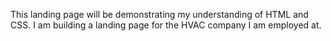 This landing page will be demonstrating my understanding of HTML and CSS.
I am building a landing page for the HVAC company I am employed at.
